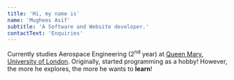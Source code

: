 ```yaml
---
title: 'Hi, my name is'
name: 'Mughees Asif'
subtitle: 'A Software and Website developer.'
contactText: 'Enquiries'
---
```


Currently studies Aerospace Engineering (2<sup>nd</sup> year) at <a href="https//www.sems.qmul.ac.uk/">Queen Mary, University of London</a>. Originally, started programming as a hobby! However, the more he explores, the more he wants to <b>learn</b>! 